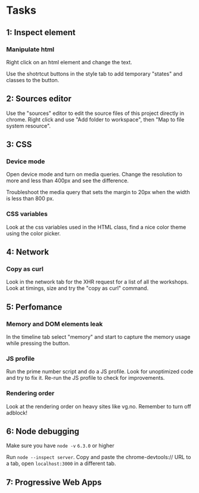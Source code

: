 # Tasks

## 1: Inspect element

### Manipulate html
Right click on an html element and change the text.

Use the shotrtcut buttons in the style tab to add temporary "states" and classes
to the button.


## 2: Sources editor
Use the "sources" editor to edit the source files of this project directly in
chrome. Right click and use "Add folder to workspace", then "Map to file system
resource".


## 3: CSS
### Device mode
Open device mode and turn on media queries. Change the resolution to more and less
than 400px and see the difference.

Troubleshoot the media query that sets the margin to 20px when the width is less
than 800 px.

### CSS variables
Look at the css variables used in the HTML class, find a nice color theme using the
color picker.


## 4: Network

### Copy as curl
Look in the network tab for the XHR request for a list of all the workshops. Look
at timings, size and try the "copy as curl" command.


## 5: Perfomance

### Memory and DOM elements leak
In the timeline tab select "memory" and start to capture the memory usage while
pressing the button.

### JS profile
Run the prime number script and do a JS profile. Look for unoptimized code and try
to fix it. Re-run the JS profile to check for improvements.

### Rendering order
Look at the rendering order on heavy sites like vg.no. Remember to turn off adblock!


## 6: Node debugging
Make sure you have `node -v` `6.3.0` or higher

Run `node --inspect server`. Copy and paste the chrome-devtools:// URL to a tab,
open `localhost:3000` in a different tab.


## 7: Progressive Web Apps
